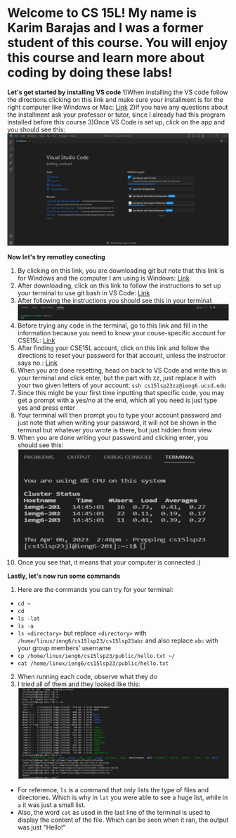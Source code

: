 # Welcome to CS 15L! My name is Karim Barajas and I was a former student of this course. You will enjoy this course and learn more about coding by doing these labs!

**Let's get started by installing VS code** 
1)When installing the VS code follow the directions clicking on this link and make sure your installment is for the right computer like Windows or Mac: [Link](https://code.visualstudio.com/)
2)If you have any questions about the installment ask your professor or tutor, since I already had this program installed before this course
3)Once VS Code is set up, click on the app and you should see this:
![Image](VS.png)

**Now let's try remotley conecting**
1) By clicking on this link, you are downloading git but note that this link is for Windows and the computer I am using is Windows: [Link](https://gitforwindows.org/)
2) After downloading, click on this link to follow the instructions to set up your terminal to use git bash in VS Code: [Link](https://stackoverflow.com/questions/42606837/how-do-i-use-bash-on-windows-from-the-visual-studio-code-integrated-terminal/50527994#50527994)
3) After following the instructions you should see this in your terminal:
![Image](bash.png)
4) Before trying any code in the terminal, go to this link and fill in the information because you need to know your couse-specific account for CSE15L: [Link](https://sdacs.ucsd.edu/~icc/index.php)
5) After finding your CSE15L account, click on this link and follow the directions to reset your password for that account, unless the instructor says no.: [Link](https://drive.google.com/file/d/17IDZn8Qq7Q0RkYMxdiIR0o6HJ3B5YqSW/view)
6) When you are done resetting, head on back to VS Code and write this in your terminal and click enter, but the part with zz, just replace it with your two given letters of your account: `ssh cs15lsp23zz@ieng6.ucsd.edu`
7) Since this might be your first time inputting that specific code, you may get a prompt with a yes/no at the end, which all you need is just type yes and press enter
8) Your terminal will then prompt you to type your account password and just note that when writing your password, it will not be shown in the terminal but whatever you wrote is there, but just hidden from view
9) When you are done writing your password and clicking enter, you should see this:
![Image](permission.png)
10) Once you see that, it means that your computer is connected :)

**Lastly, let's now run some commands**
1) Here are the commands you can try for your terminal: 
- `cd ~`
- `cd`
- `ls -lat`
- `ls -a`
- `ls <directory>` but replace `<directory>` with `/home/linux/ieng6/cs15lsp23/cs15lsp23abc` and also replace `abc` with your group members' username
- `cp /home/linux/ieng6/cs15lsp23/public/hello.txt ~/`
- `cat /home/linux/ieng6/cs15lsp23/public/hello.txt`
2) When running each code, observe what they do
3) I tried all of them and they looked like this:
![Image](terminal.png)
- For reference, `ls` is a command that only lists the type of files and directories. Which is why in `lat` you were able to see a huge list, while in `a` it was just a small list.
- Also, the word `cat` as used in the last line of the terminal is used to display the content of the file. Which can be seen when it ran, the output was just "Hello!" 
